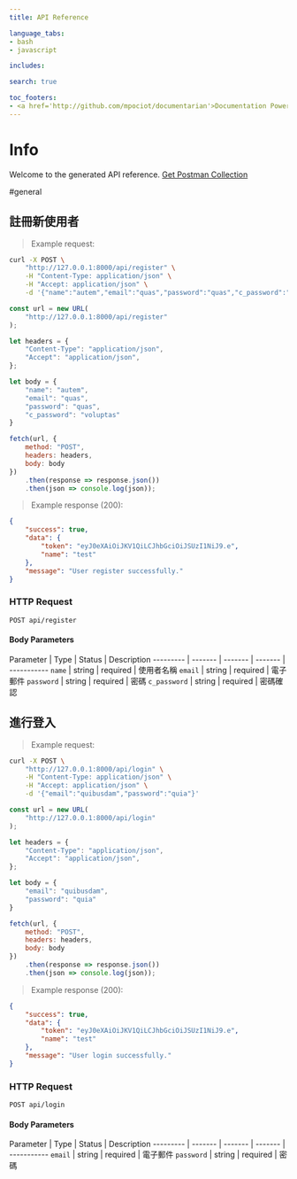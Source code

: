 ```yaml
---
title: API Reference

language_tabs:
- bash
- javascript

includes:

search: true

toc_footers:
- <a href='http://github.com/mpociot/documentarian'>Documentation Powered by Documentarian</a>
---
```

<!-- START_INFO -->
# Info

Welcome to the generated API reference.
[Get Postman Collection](http://127.0.0.1:8000/docs/collection.json)

<!-- END_INFO -->

#general


<!-- START_d7b7952e7fdddc07c978c9bdaf757acf -->
## 註冊新使用者

> Example request:

```bash
curl -X POST \
    "http://127.0.0.1:8000/api/register" \
    -H "Content-Type: application/json" \
    -H "Accept: application/json" \
    -d '{"name":"autem","email":"quas","password":"quas","c_password":"voluptas"}'

```

```javascript
const url = new URL(
    "http://127.0.0.1:8000/api/register"
);

let headers = {
    "Content-Type": "application/json",
    "Accept": "application/json",
};

let body = {
    "name": "autem",
    "email": "quas",
    "password": "quas",
    "c_password": "voluptas"
}

fetch(url, {
    method: "POST",
    headers: headers,
    body: body
})
    .then(response => response.json())
    .then(json => console.log(json));
```


> Example response (200):

```json
{
    "success": true,
    "data": {
        "token": "eyJ0eXAiOiJKV1QiLCJhbGciOiJSUzI1NiJ9.e",
        "name": "test"
    },
    "message": "User register successfully."
}
```

### HTTP Request
`POST api/register`

#### Body Parameters
Parameter | Type | Status | Description
--------- | ------- | ------- | ------- | -----------
    `name` | string |  required  | 使用者名稱
        `email` | string |  required  | 電子郵件
        `password` | string |  required  | 密碼
        `c_password` | string |  required  | 密碼確認
    
<!-- END_d7b7952e7fdddc07c978c9bdaf757acf -->

<!-- START_c3fa189a6c95ca36ad6ac4791a873d23 -->
## 進行登入

> Example request:

```bash
curl -X POST \
    "http://127.0.0.1:8000/api/login" \
    -H "Content-Type: application/json" \
    -H "Accept: application/json" \
    -d '{"email":"quibusdam","password":"quia"}'

```

```javascript
const url = new URL(
    "http://127.0.0.1:8000/api/login"
);

let headers = {
    "Content-Type": "application/json",
    "Accept": "application/json",
};

let body = {
    "email": "quibusdam",
    "password": "quia"
}

fetch(url, {
    method: "POST",
    headers: headers,
    body: body
})
    .then(response => response.json())
    .then(json => console.log(json));
```


> Example response (200):

```json
{
    "success": true,
    "data": {
        "token": "eyJ0eXAiOiJKV1QiLCJhbGciOiJSUzI1NiJ9.e",
        "name": "test"
    },
    "message": "User login successfully."
}
```

### HTTP Request
`POST api/login`

#### Body Parameters
Parameter | Type | Status | Description
--------- | ------- | ------- | ------- | -----------
    `email` | string |  required  | 電子郵件
        `password` | string |  required  | 密碼
    
<!-- END_c3fa189a6c95ca36ad6ac4791a873d23 -->


